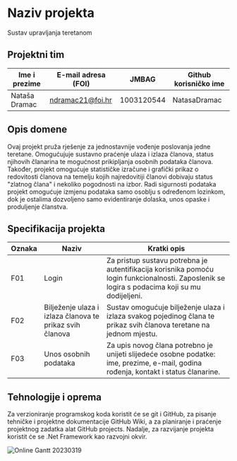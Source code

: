 # Naziv projekta
Sustav upravljanja teretanom

## Projektni tim

Ime i prezime | E-mail adresa (FOI) |    JMBAG   | Github korisničko ime
------------  | ------------------- | ---------- | ---------------------
Nataša Dramac | ndramac21@foi.hr    | 1003120544 | NatasaDramac

## Opis domene

Ovaj projekt pruža rješenje za jednostavnije vođenje poslovanja jedne teretane. Omogućujuje sustavno praćenje ulaza i izlaza članova, status njihovih članarina te mogućnost prikipljanja osobnih podataka članova. Također, projekt omogućuje statističke izračune i grafički prikaz o redovitosti članova na temelju kojih najredovitiji članovi dobivaju status "zlatnog člana" i nekoliko pogodnosti na izbor. Radi sigurnosti podataka projekt omogućuje izmjenu podataka samo osoblju s određenom lozinkom, dok je ostalima dozvoljeno samo evidentiranje dolaska, unos opaske i produljenje članstva.

## Specifikacija projekta

Oznaka |         Naziv         | Kratki opis 
------ | --------------------- | ----------- 
 F01   |         Login         | Za pristup sustavu potrebna je autentifikacija korisnika pomoću login funkcionalnosti. Zaposlenik se logira s podacima koji su mu dodijeljeni. 
  F02   | Bilježenje ulaza i izlaza članova te prikaz svih članova  | Sustav omogućuje bilježenje ulaza i izlaza svakog pojedinog člana te prikaz svih članova teretane na jednom mjestu.
 F03  | Unos osobnih podataka | Za upis novog člana potrebno je unijeti slijedeće osobne podatke: ime, prezime, e-mail, godina rođenja, kontakt i status članarine.

    
## Tehnologije i oprema

Za verzioniranje programskog koda koristit će se git i GitHub, za pisanje tehničke i projektne dokumentacije GitHub Wiki, a za planiranje i praćenje projektnog zadatka alat GitHub projects. Nadalje, za razvijanje projekta koristit će se .Net Framework kao razvojni okvir.

![Online Gantt 20230319](https://user-images.githubusercontent.com/127131250/226206534-eddd3676-c089-41d4-bdc0-a5aa56eac623.png)
